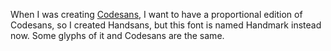 When I was creating [Codesans](https://github.com/JosephJohnAlexander/Codesans/), I want to have a proportional edition of Codesans, so I created Handsans, but this font is named Handmark instead now. Some glyphs of it and Codesans are the same.

